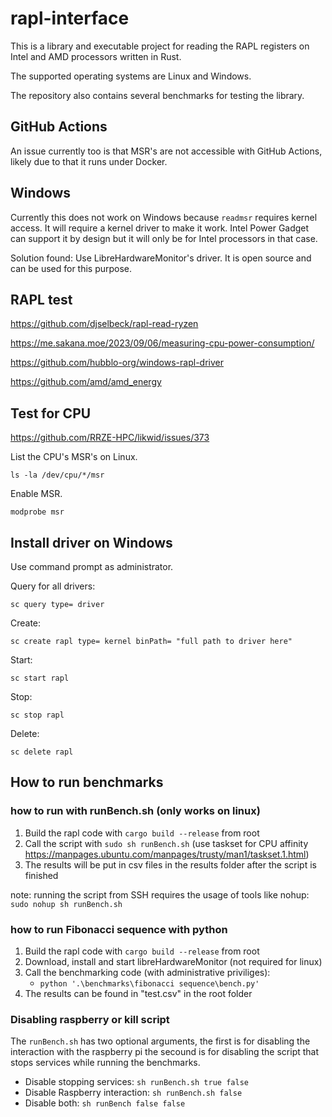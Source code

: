 # rapl-interface

This is a library and executable project for reading the RAPL registers on Intel and AMD processors written in Rust.

The supported operating systems are Linux and Windows.

The repository also contains several benchmarks for testing the library.

## GitHub Actions

An issue currently too is that MSR's are not accessible with GitHub Actions, likely due to that it runs under Docker.

## Windows

Currently this does not work on Windows because `readmsr` requires kernel access. It will require a kernel driver to make it work. Intel Power Gadget can support it by design but it will only be for Intel processors in that case.

Solution found: Use LibreHardwareMonitor's driver. It is open source and can be used for this purpose.

## RAPL test

https://github.com/djselbeck/rapl-read-ryzen

https://me.sakana.moe/2023/09/06/measuring-cpu-power-consumption/

https://github.com/hubblo-org/windows-rapl-driver

https://github.com/amd/amd_energy

## Test for CPU

https://github.com/RRZE-HPC/likwid/issues/373

List the CPU's MSR's on Linux.

`ls -la /dev/cpu/*/msr`

Enable MSR.

`modprobe msr`

## Install driver on Windows

Use command prompt as administrator.

Query for all drivers:

`sc query type= driver`

Create:

`sc create rapl type= kernel binPath= "full path to driver here"`

Start:

`sc start rapl`

Stop:

`sc stop rapl`

Delete:

`sc delete rapl`

## How to run benchmarks

### how to run with runBench.sh (only works on linux)
1. Build the rapl code with `cargo build --release` from root
2. Call the script with `sudo sh runBench.sh` (use taskset for CPU affinity https://manpages.ubuntu.com/manpages/trusty/man1/taskset.1.html)
3. The results will be put in csv files in the results folder after the script is finished 

note: running the script from SSH requires the usage of tools like nohup:
``` sudo nohup sh runBench.sh ```

### how to run Fibonacci sequence with python
1. Build the rapl code with `cargo build --release` from root
2. Download, install and start libreHardwareMonitor (not required for linux)
3. Call the benchmarking code (with administrative priviliges):
    - ``` python '.\benchmarks\fibonacci sequence\bench.py' ```
4. The results can be found in "test.csv" in the root folder

### Disabling raspberry or kill script
The `runBench.sh` has two optional arguments, the first is for disabling the interaction with the raspberry pi the secound is for disabling the script that stops services while running the benchmarks.

- Disable stopping services: `sh runBench.sh true false`
- Disable Raspberry interaction: `sh runBench.sh false`
- Disable both: `sh runBench false false`
